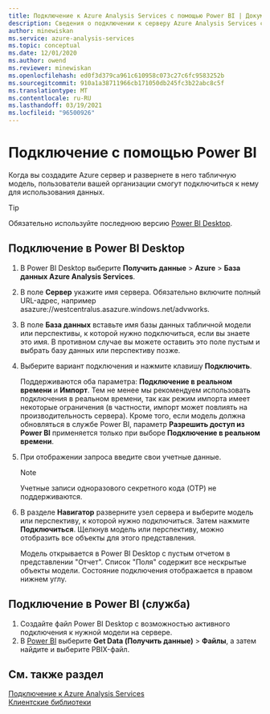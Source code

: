 ```yaml
---
title: Подключение к Azure Analysis Services с помощью Power BI | Документы Майкрософт
description: Сведения о подключении к серверу Azure Analysis Services с помощью Power BI. После подключения пользователи смогут просматривать данные модели.
author: minewiskan
ms.service: azure-analysis-services
ms.topic: conceptual
ms.date: 12/01/2020
ms.author: owend
ms.reviewer: minewiskan
ms.openlocfilehash: ed0f3d379ca961c610958c073c27c6fc9583252b
ms.sourcegitcommit: 910a1a38711966cb171050db245fc3b22abc8c5f
ms.translationtype: MT
ms.contentlocale: ru-RU
ms.lasthandoff: 03/19/2021
ms.locfileid: "96500926"
---
```

# <a name="connect-with-power-bi"></a>Подключение с помощью Power BI

Когда вы создадите Azure сервер и развернете в него табличную модель, пользователи вашей организации смогут подключиться к нему для использования данных. 

> [!TIP]
> Обязательно используйте последнюю версию [Power BI Desktop](https://powerbi.microsoft.com/desktop/).
> 
> 
  
## <a name="connect-in-power-bi-desktop"></a>Подключение в Power BI Desktop

1. В Power BI Desktop выберите **Получить данные** > **Azure** > **База данных Azure Analysis Services**.

2. В поле **Сервер** укажите имя сервера. Обязательно включите полный URL-адрес, например asazure://westcentralus.asazure.windows.net/advworks.

3. В поле **База данных** вставьте имя базы данных табличной модели или перспективы, к которой нужно подключиться, если вы знаете это имя. В противном случае вы можете оставить это поле пустым и выбрать базу данных или перспективу позже.

4. Выберите вариант подключения и нажмите клавишу **Подключить**. 

    Поддерживаются оба параметра: **Подключение в реальном времени** и **Импорт**. Тем не менее мы рекомендуем использовать подключения в реальном времени, так как режим импорта имеет некоторые ограничения (в частности, импорт может повлиять на производительность сервера). Кроме того, если модель должна обновляться в службе Power BI, параметр **Разрешить доступ из Power BI** применяется только при выборе **Подключение в реальном времени**.

5. При отображении запроса введите свои учетные данные. 

   > [!NOTE]
   > Учетные записи одноразового секретного кода (OTP) не поддерживаются. 

6. В разделе **Навигатор** разверните узел сервера и выберите модель или перспективу, к которой нужно подключиться. Затем нажмите **Подключиться**. Щелкнув модель или перспективу, можно отобразить все объекты для этого представления.

    Модель открывается в Power BI Desktop с пустым отчетом в представлении "Отчет". Список "Поля" содержит все нескрытые объекты модели. Состояние подключения отображается в правом нижнем углу.

## <a name="connect-in-power-bi-service"></a>Подключение в Power BI (служба)

1. Создайте файл Power BI Desktop с возможностью активного подключения к нужной модели на сервере.
2. В [Power BI](https://powerbi.microsoft.com) выберите **Get Data (Получить данные)** > **Файлы**, а затем найдите и выберите PBIX-файл.

## <a name="see-also"></a>См. также раздел
[Подключение к Azure Analysis Services](analysis-services-connect.md)   
[Клиентские библиотеки](/analysis-services/client-libraries?view=azure-analysis-services-current&preserve-view=true)